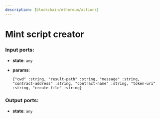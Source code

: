```yaml
---
description: [blockchain/ethereum/actions]
---
```


# Mint script creator

### Input ports:

* __state__: `any`


* __params__: 
    ```
    {"cwd" :string, "result-path" :string, "message" :string, "contract-address" :string, "contract-name" :string, "token-uri" :string, "create-file" :string}
    ```

### Output ports:

* __state__: `any`

